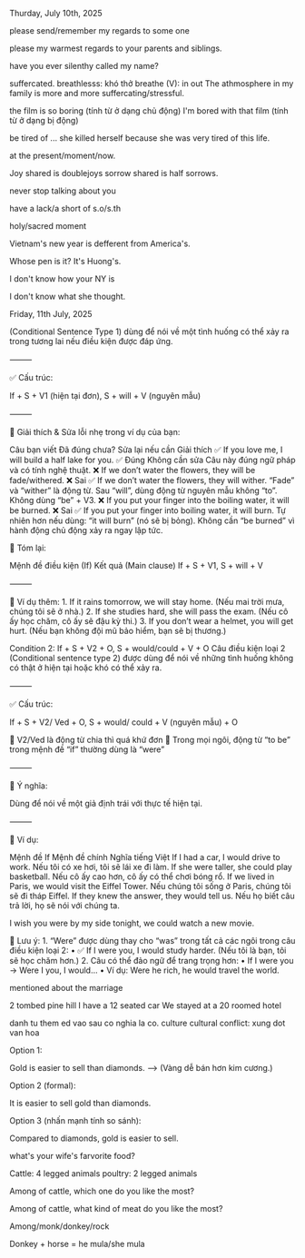Thurday, July 10th, 2025

please send/remember my regards to some one

please my warmest regards to your parents and siblings.

have you ever silenthy called my name?

suffercated.
breathlesss: khó thở
breathe (V): in out
The athmosphere in my family is more and more suffercating/stressful.

the film is so boring (tính từ ở dạng chủ động)
I'm bored with that film (tính từ ở dạng bị động)

be tired of ...
she killed herself because she was very tired of this life.

at the present/moment/now.

Joy shared is doublejoys
sorrow shared is half sorrows.

never stop talking about you

have a lack/a short of s.o/s.th

holy/sacred moment

Vietnam's new year is defferent from America's.

Whose pen is it?
It's Huong's.

I don't know how your NY is

I don't know what she thought.

Friday, 11th July, 2025

(Conditional Sentence Type 1) 
dùng để nói về một tình huống có thể xảy ra trong tương lai nếu điều kiện được đáp ứng.

⸻

✅ Cấu trúc:

If + S + V1 (hiện tại đơn), S + will + V (nguyên mẫu)

⸻

📘 Giải thích & Sửa lỗi nhẹ trong ví dụ của bạn:

Câu bạn viết	Đã đúng chưa?	Sửa lại nếu cần	Giải thích
✅ If you love me, I will build a half lake for you.	✅ Đúng	Không cần sửa	Câu này đúng ngữ pháp và có tính nghệ thuật.
❌ If we don’t water the flowers, they will be fade/withered.	❌ Sai	✅ If we don’t water the flowers, they will wither.	“Fade” và “wither” là động từ. Sau “will”, dùng động từ nguyên mẫu không “to”. Không dùng “be” + V3.
❌ If you put your finger into the boiling water, it will be burned.	❌ Sai	✅ If you put your finger into boiling water, it will burn.	Tự nhiên hơn nếu dùng: “it will burn” (nó sẽ bị bỏng). Không cần “be burned” vì hành động chủ động xảy ra ngay lập tức.


🔹 Tóm lại:

Mệnh đề điều kiện (If)	Kết quả (Main clause)
If + S + V1,	S + will + V


⸻

📌 Ví dụ thêm:
	1.	If it rains tomorrow, we will stay home.
(Nếu mai trời mưa, chúng tôi sẽ ở nhà.)
	2.	If she studies hard, she will pass the exam.
(Nếu cô ấy học chăm, cô ấy sẽ đậu kỳ thi.)
	3.	If you don’t wear a helmet, you will get hurt.
(Nếu bạn không đội mũ bảo hiểm, bạn sẽ bị thương.)


Condition 2: If + S + V2 + O, S + would/could + V + O
Câu điều kiện loại 2 (Conditional sentence type 2) được dùng để nói về những tình huống không có thật ở hiện tại hoặc khó có thể xảy ra.

⸻

✅ Cấu trúc:

If + S + V2/ Ved + O, S + would/ could + V (nguyên mẫu) + O

🔸 V2/Ved là động từ chia thì quá khứ đơn
🔸 Trong mọi ngôi, động từ “to be” trong mệnh đề “if” thường dùng là “were”

⸻

📌 Ý nghĩa:

Dùng để nói về một giả định trái với thực tế hiện tại.

⸻

📘 Ví dụ:

Mệnh đề If	Mệnh đề chính	Nghĩa tiếng Việt
If I had a car,	I would drive to work.	Nếu tôi có xe hơi, tôi sẽ lái xe đi làm.
If she were taller,	she could play basketball.	Nếu cô ấy cao hơn, cô ấy có thể chơi bóng rổ.
If we lived in Paris,	we would visit the Eiffel Tower.	Nếu chúng tôi sống ở Paris, chúng tôi sẽ đi tháp Eiffel.
If they knew the answer,	they would tell us.	Nếu họ biết câu trả lời, họ sẽ nói với chúng ta.

I wish you were by my side tonight, we could watch a new movie.


🔹 Lưu ý:
	1.	“Were” được dùng thay cho “was” trong tất cả các ngôi trong câu điều kiện loại 2:
	•	✅ If I were you, I would study harder.
(Nếu tôi là bạn, tôi sẽ học chăm hơn.)
	2.	Câu có thể đảo ngữ để trang trọng hơn:
	•	If I were you → Were I you, I would…
	•	Ví dụ: Were he rich, he would travel the world.


mentioned about the marriage

2 tombed pine hill
I have a 12 seated car
We stayed at a 20 roomed hotel

danh tu them ed vao sau co nghia la co.
culture
cultural conflict: xung dot van hoa

Option 1:

Gold is easier to sell than diamonds.
⟶ (Vàng dễ bán hơn kim cương.)

Option 2 (formal):

It is easier to sell gold than diamonds.

Option 3 (nhấn mạnh tính so sánh):

Compared to diamonds, gold is easier to sell.

what's your wife's farvorite food?

Cattle: 4 legged animals
poultry: 2 legged animals

Among of cattle, which one do you like the most?

Among of cattle, what kind of meat do you like the most?

Among/monk/donkey/rock 

Donkey + horse = he mula/she mula



